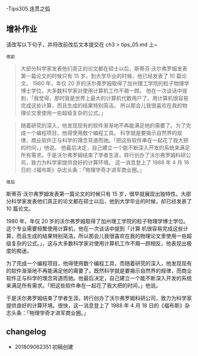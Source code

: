 
-Tips305.连贯之弧

## 增补作业　

请改写以下句子，并将改前改后文本提交在 ch3 > tips_05.md 上~


`改前`

> 大部分科学家发表他们真正的论文都在硕士以后，斯蒂芬·沃尔弗罗姆发表第一篇论文的时候只有 15 岁。到大学毕业的时候，他已经发表了 10 篇论文。
1980 年，年仅 20 岁的沃尔弗罗姆取得了加州理工学院的粒子物理学博士学位。大多数科学家对使用计算机工作不屑一顾。
他在一次谈话中提到，「我觉得，那时我是世界上最大的计算机代数用户了。用计算机很容易完成这些计算，而且生成的结果特别简洁。
所以那会儿我很喜欢在我的物理论文里使用一些超级复杂的公式。」

> 随着研究的深入，他发现现有的软件渐渐地不再能满足他的需要了。为了完成一个编程项目，他得使用数个编程工具。
科学就是要揭示自然界的规律，商业软件正与科学的理念背道而驰。「把这些软件串在一起花了我大把的时间，」他说。
他最后决定，自己建立一个能不断深入开发的系统来满足所有需求。于是沃尔弗罗姆结束了学者生涯，转行创办了沃尔弗罗姆科研公司，致力为科学家提供良好的计算环境。
这一消息登上了 1988 年 4 月 18 日的《福布斯》杂志头条：「物理学奇才进军商业圈。」

`改后`

斯蒂芬·沃尔弗罗姆发表第一篇论文的时候只有 15 岁，很早就展现出独特性。大部分科学家发表他们真正的论文都在硕士以后，他到大学毕业的时候，却已经发表了 10 篇论文。

1980 年，年仅 20 岁的沃尔弗罗姆取得了加州理工学院的粒子物理学博士学位。这个专业需要频繁使用计算机，他在一次谈话中提到「计算
机很容易完成这些计算，而且生成的结果特别简洁。所以那会儿我很喜欢在我的物理论文里使用一些超级复杂的公式。」，这与大多数科学家对使用计算机工作不屑一顾相反，他表现出极度的痴迷。

为了完成一个编程项目，他得使用数个编程工具，而随着研究的深入，他发现现有的软件渐渐地不再能满足他的需要了。既然科学就是要揭示自然界的规律，而商业软件正与科学的理念背道而驰。他最后决定，自己建立一个能不断深入开发的系统来满足所有需求。「把这些软件串在一起花了我大把的时间，」他说。

于是沃尔弗罗姆结束了学者生涯，转行创办了沃尔弗罗姆科研公司，致力为科学家提供良好的计算环境。很快，这一消息登上了 1988 年 4 月 18 日的《福布斯》杂志头条：「物理学奇才进军商业圈。」


## changelog
- 201809062351 初稿创建
